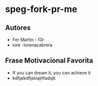 # speg-fork-pr-me

## Autores
- Fer Martin - f3r
- lore -lorenacabrera

## Frase Motivacional Favorita
- If you can dream it, you can achieve it
 - kdfjalkdfjsklajñfadsjk
